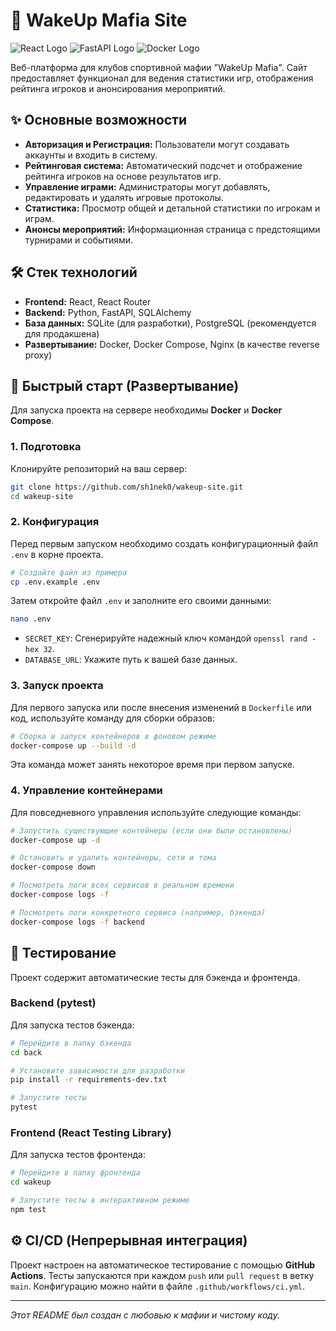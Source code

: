 # 🎲 WakeUp Mafia Site

![React Logo](https://raw.githubusercontent.com/FortAwesome/Font-Awesome/6.x/svgs/brands/react.svg?sanitize=true&size=32&color=61DAFB) ![FastAPI Logo](https://raw.githubusercontent.com/tiangolo/fastapi/master/docs/en/docs/img/logo-margin/logo-teal.png) ![Docker Logo](https://raw.githubusercontent.com/FortAwesome/Font-Awesome/6.x/svgs/brands/docker.svg?sanitize=true&size=32&color=2496ED)

Веб-платформа для клубов спортивной мафии "WakeUp Mafia". Сайт предоставляет функционал для ведения статистики игр, отображения рейтинга игроков и анонсирования мероприятий.

## ✨ Основные возможности

*   **Авторизация и Регистрация:** Пользователи могут создавать аккаунты и входить в систему.
*   **Рейтинговая система:** Автоматический подсчет и отображение рейтинга игроков на основе результатов игр.
*   **Управление играми:** Администраторы могут добавлять, редактировать и удалять игровые протоколы.
*   **Статистика:** Просмотр общей и детальной статистики по игрокам и играм.
*   **Анонсы мероприятий:** Информационная страница с предстоящими турнирами и событиями.

## 🛠️ Стек технологий

*   **Frontend:** React, React Router
*   **Backend:** Python, FastAPI, SQLAlchemy
*   **База данных:** SQLite (для разработки), PostgreSQL (рекомендуется для продакшена)
*   **Развертывание:** Docker, Docker Compose, Nginx (в качестве reverse proxy)

## 🚀 Быстрый старт (Развертывание)

Для запуска проекта на сервере необходимы **Docker** и **Docker Compose**.

### 1. Подготовка

Клонируйте репозиторий на ваш сервер:
```bash
git clone https://github.com/sh1nek0/wakeup-site.git
cd wakeup-site
```

### 2. Конфигурация

Перед первым запуском необходимо создать конфигурационный файл `.env` в корне проекта.

```bash
# Создайте файл из примера
cp .env.example .env
```
Затем откройте файл `.env` и заполните его своими данными:
```bash
nano .env
```
*   `SECRET_KEY`: Сгенерируйте надежный ключ командой `openssl rand -hex 32`.
*   `DATABASE_URL`: Укажите путь к вашей базе данных.

### 3. Запуск проекта

Для первого запуска или после внесения изменений в `Dockerfile` или код, используйте команду для сборки образов:

```bash
# Сборка и запуск контейнеров в фоновом режиме
docker-compose up --build -d
```
Эта команда может занять некоторое время при первом запуске.

### 4. Управление контейнерами

Для повседневного управления используйте следующие команды:

```bash
# Запустить существующие контейнеры (если они были остановлены)
docker-compose up -d

# Остановить и удалить контейнеры, сети и тома
docker-compose down

# Посмотреть логи всех сервисов в реальном времени
docker-compose logs -f

# Посмотреть логи конкретного сервиса (например, бэкенда)
docker-compose logs -f backend
```

## 🧪 Тестирование

Проект содержит автоматические тесты для бэкенда и фронтенда.

### Backend (pytest)

Для запуска тестов бэкенда:
```bash
# Перейдите в папку бэкенда
cd back

# Установите зависимости для разработки
pip install -r requirements-dev.txt

# Запустите тесты
pytest
```

### Frontend (React Testing Library)

Для запуска тестов фронтенда:
```bash
# Перейдите в папку фронтенда
cd wakeup

# Запустите тесты в интерактивном режиме
npm test
```

## ⚙️ CI/CD (Непрерывная интеграция)

Проект настроен на автоматическое тестирование с помощью **GitHub Actions**. Тесты запускаются при каждом `push` или `pull request` в ветку `main`. Конфигурацию можно найти в файле `.github/workflows/ci.yml`.

---
*Этот README был создан с любовью к мафии и чистому коду.*
